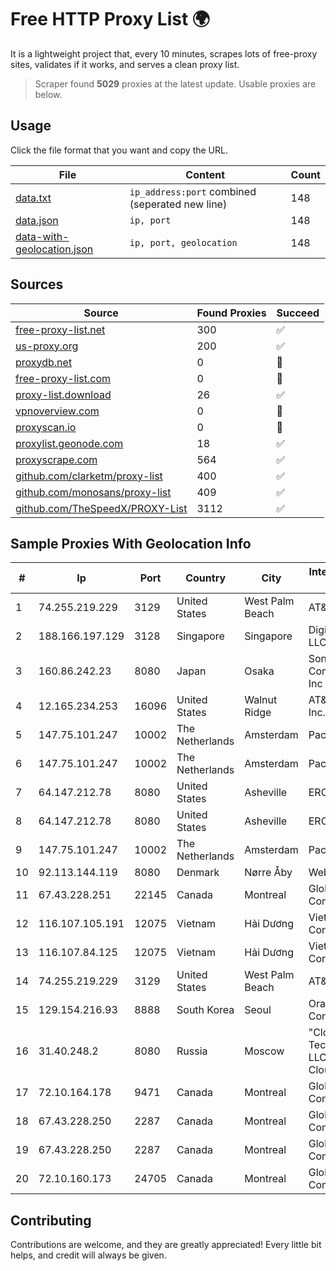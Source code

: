 
# Free HTTP Proxy List 🌍

It is a lightweight project that, every 10 minutes, scrapes lots of free-proxy sites, validates if it works, and serves a clean proxy list.


> Scraper found **5029** proxies at the latest update. Usable proxies are below.

## Usage

Click the file format that you want and copy the URL.


|File|Content|Count|
|----|-------|-----|
|[data.txt](https://raw.githubusercontent.com/themiralay/Proxy-List-World/master/data.txt)|`ip_address:port` combined (seperated new line)|148|
|[data.json](https://raw.githubusercontent.com/themiralay/Proxy-List-World/master/data.json)|`ip, port`|148|
|[data-with-geolocation.json](https://raw.githubusercontent.com/themiralay/Proxy-List-World/master/data-with-geolocation.json)|`ip, port, geolocation`|148|

## Sources

|Source|Found Proxies|Succeed|
|------|-------------|-------|
|[free-proxy-list.net](https://free-proxy-list.net)|300|✅|
|[us-proxy.org](https://www.us-proxy.org)|200|✅|
|[proxydb.net](http://proxydb.net)|0|🚫|
|[free-proxy-list.com](https://free-proxy-list.com/?page=&port=&type%5B%5D=http&type%5B%5D=https&up_time=0&search=Search)|0|🚫|
|[proxy-list.download](https://www.proxy-list.download/HTTP)|26|✅|
|[vpnoverview.com](https://vpnoverview.com/privacy/anonymous-browsing/free-proxy-servers)|0|🚫|
|[proxyscan.io](https://www.proxyscan.io)|0|🚫|
|[proxylist.geonode.com](https://proxylist.geonode.com/api/proxy-list?limit=300&page=1&sort_by=lastChecked&sort_type=desc&protocols=http,https)|18|✅|
|[proxyscrape.com](https://api.proxyscrape.com/v2/?request=displayproxies&protocol=http&timeout=10000&country=all&ssl=all&anonymity=all)|564|✅|
|[github.com/clarketm/proxy-list](https://raw.githubusercontent.com/clarketm/proxy-list/master/proxy-list-raw.txt)|400|✅|
|[github.com/monosans/proxy-list](https://raw.githubusercontent.com/monosans/proxy-list/main/proxies/http.txt)|409|✅|
|[github.com/TheSpeedX/PROXY-List](https://raw.githubusercontent.com/TheSpeedX/PROXY-List/master/http.txt)|3112|✅|


## Sample Proxies With Geolocation Info

|#|Ip|Port|Country|City|Internet Service Provider|
|-|--|----|-------|----|-------------------------|
|1|74.255.219.229|3129|United States|West Palm Beach|AT&T Corp.|
|2|188.166.197.129|3128|Singapore|Singapore|DigitalOcean, LLC|
|3|160.86.242.23|8080|Japan|Osaka|Sony Network Communications Inc|
|4|12.165.234.253|16096|United States|Walnut Ridge|AT&T Services, Inc.|
|5|147.75.101.247|10002|The Netherlands|Amsterdam|Packet Host, Inc.|
|6|147.75.101.247|10002|The Netherlands|Amsterdam|Packet Host, Inc.|
|7|64.147.212.78|8080|United States|Asheville|ERC Broadband|
|8|64.147.212.78|8080|United States|Asheville|ERC Broadband|
|9|147.75.101.247|10002|The Netherlands|Amsterdam|Packet Host, Inc.|
|10|92.113.144.119|8080|Denmark|Nørre Åby|Webdock.io ApS|
|11|67.43.228.251|22145|Canada|Montreal|GloboTech Communications|
|12|116.107.105.191|12075|Vietnam|Hải Dương|Viettel Corporation|
|13|116.107.84.125|12075|Vietnam|Hải Dương|Viettel Corporation|
|14|74.255.219.229|3129|United States|West Palm Beach|AT&T Corp.|
|15|129.154.216.93|8888|South Korea|Seoul|Oracle Corporation|
|16|31.40.248.2|8080|Russia|Moscow|"Cloud Technologies" LLC trading as Cloud.ru|
|17|72.10.164.178|9471|Canada|Montreal|GloboTech Communications|
|18|67.43.228.250|2287|Canada|Montreal|GloboTech Communications|
|19|67.43.228.250|2287|Canada|Montreal|GloboTech Communications|
|20|72.10.160.173|24705|Canada|Montreal|GloboTech Communications|



## Contributing

Contributions are welcome, and they are greatly appreciated! Every
little bit helps, and credit will always be given.

